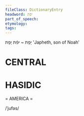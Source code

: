 ```yaml
---
fileClass: DictionaryEntry
headword: יפֿת
part_of_speech: 
etymology: 
tags: 
---
```

יפֿת
יֶפֶת‎ ~ יָפֶת‎
'Japheth, son of Noah'

CENTRAL
========

HASIDIC
=======
= AMERICA = 

/ˈjufəs/